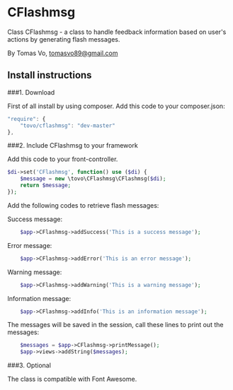 CFlashmsg
=========

Class CFlashmsg - a class to handle feedback information based on user's actions by generating
flash messages.

By Tomas Vo, 
tomasvo89@gmail.com


Install instructions
------------------

###1. Download

First of all install by using composer. Add this code to your composer.json:

```javascript
"require": {
    "tovo/cflashmsg": "dev-master"
},
```

###2. Include CFlashmsg to your framework

Add this code to your front-controller.

```php
$di->set('CFlashmsg', function() use ($di) { 
    $message = new \tovo\CFlashmsg\CFlashmsg($di);  
    return $message; 
}); 
```

Add the following codes to retrieve flash messages:

Success message:
```php
    $app->CFlashmsg->addSuccess('This is a success message'); 
```

Error message:
```php
    $app->CFlashmsg->addError('This is an error message'); 
```

Warning message:
```php
    $app->CFlashmsg->addWarning('This is a warning message'); 
```

Information message:
```php
    $app->CFlashmsg->addInfo('This is an information message'); 
```
   
The messages will be saved in the session, call these lines to print out the messages:
    
```php
    $messages = $app->CFlashmsg->printMessage();
    $app->views->addString($messages);
```
###3. Optional

The class is compatible with Font Awesome.
